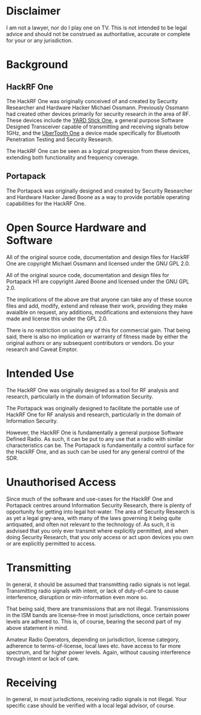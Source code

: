 # Disclaimer
I am not a lawyer, nor do I play one on TV. This is not intended to be legal advice and should not be construed as authoritative, accurate or complete for your or any jurisdiction.

# Background
## HackRF One
The HackRF One was originally conceived of and created by Security Researcher and Hardware Hacker Michael Ossmann. Previously Ossmann had created other devices primarily for security research in the area of RF. These devices include the [YARD Stick One](https://greatscottgadgets.com/yardstickone/), a general purpose Software Designed Transceiver capable of transmitting and receiving signals below 1GHz, and the [UberTooth One](https://greatscottgadgets.com/ubertoothone/) a device made specifically for Bluetooth Penetration Testing and Security Research.

The HackRF One can be seen as a logical progression from these devices, extending both functionality and frequency coverage.

## Portapack
The Portapack was originally designed and created by Security Researcher and Hardware Hacker Jared Boone as a way to provide portable operating capabilities for the HackRF One.

# Open Source Hardware and Software
All of the original source code, documentation and design files for HackRF One are copyright Michael Ossmann and licensed under the GNU GPL 2.0.

All of the original source code, documentation and design files for Portapack H1 are copyright Jared Boone and licensed under the GNU GPL 2.0.

The implications of the above are that anyone can take any of these source files and add, modify, extend and release their work, providing they make avaialble on request, any additions, modifications and extensions they have made and license this under the GPL 2.0. 

There is no restriction on using any of this for commercial gain. That being said, there is also no implication or warranty of fitness made by either the original authors or any subsequent contributors or vendors. Do your research and Caveat Emptor.

# Intended Use
The HackRF One was originally designed as a tool for RF analysis and research, particularly in the domain of Information Security.

The Portapack was originally designed to facilitate the portable use of HackRF One for RF analysis and research, particularly in the domain of Information Security.

However, the HackRF One is fundamentally a general purpose Software Defined Radio. As such, it can be put to any use that a radio with similar characteristics can be. The Portapack is fundamentally a control surface for the HackRF One, and as such can be used for any general control of the SDR.

# Unauthorised Access
Since much of the software and use-cases for the HackRF One and Portapack centres around Information Security Research, there is plenty of opportunity for getting into legal hot-water. The area of Security Research is as yet a legal grey-area, with many of the laws governing it being quite antiquated, and often not relevant to the technology of. As such, it is asdvised that you only ever transmit where explicitly permitted, and when doing Security Research, that you only access or act upon devices you own or are explicitly permitted to access. 

# Transmitting
In general, it should be assumed that transmitting radio signals is not legal. Transmitting radio signals with intent, or lack of duty-of-care to cause interference, disruption or min-information even more so.

That being said, there are transmissions that are not illegal. Transmissions in the ISM bands are license-free in most jurisdictions, once certain power levels are adhered to. This is, of course, bearing the second part of my above statement in mind.

Amateur Radio Operators, depending on jurisdiction, license category, adherence to terms-of-license, local laws etc. have access to far more spectrum, and far higher power levels. Again, without causing interference through intent or lack of care.

# Receiving
In general, in most jurisdictions, receiving radio signals is not illegal. Your specific case should be verified with a local legal advisor, of course.

